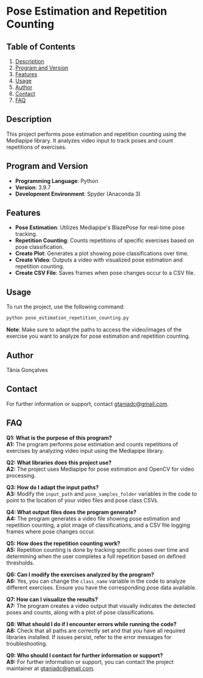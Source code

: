 # Pose Estimation and Repetition Counting

## Table of Contents
1. [Description](#description)
2. [Program and Version](#program-and-version)
3. [Features](#features)
4. [Usage](#usage)
5. [Author](#author)
6. [Contact](#contact)
7. [FAQ](#faq) 

## Description 
This project performs pose estimation and repetition counting using the Mediapipe library. It analyzes video input to track poses and count repetitions of exercises.

## Program and Version
- **Programming Language**: Python
- **Version**: 3.9.7
- **Development Environment**: Spyder (Anaconda 3)

## Features
- **Pose Estimation**: Utilizes Mediapipe's BlazePose for real-time pose tracking.
- **Repetition Counting**: Counts repetitions of specific exercises based on pose classification.
- **Create Plot**: Generates a plot showing pose classifications over time.
- **Create Video**: Outputs a video with visualized pose estimation and repetition counting.
- **Create CSV File**: Saves frames when pose changes occur to a CSV file.

## Usage
To run the project, use the following command:  
```bash
python pose_estimation_repetition_counting.py
```
**Note**: Make sure to adapt the paths to access the video/images of the exercise you want to analyze for pose estimation and repetition counting.

## Author
Tânia Gonçalves 

## Contact
For further information or support, contact [gtaniadc@gmail.com](mailto:gtaniadc@gmail.com).

## FAQ

**Q1: What is the purpose of this program?**  
**A1:** The program performs pose estimation and counts repetitions of exercises by analyzing video input using the Mediapipe library.

**Q2: What libraries does this project use?**  
**A2:** The project uses Mediapipe for pose estimation and OpenCV for video processing.

**Q3: How do I adapt the input paths?**  
**A3:** Modify the `input_path` and `pose_samples_folder` variables in the code to point to the location of your video files and pose class CSVs.

**Q4: What output files does the program generate?**  
**A4:** The program generates a video file showing pose estimation and repetition counting, a plot image of classifications, and a CSV file logging frames where pose changes occur.

**Q5: How does the repetition counting work?**  
**A5:** Repetition counting is done by tracking specific poses over time and determining when the user completes a full repetition based on defined thresholds.

**Q6: Can I modify the exercises analyzed by the program?**  
**A6:** Yes, you can change the `class_name` variable in the code to analyze different exercises. Ensure you have the corresponding pose data available.

**Q7: How can I visualize the results?**  
**A7:** The program creates a video output that visually indicates the detected poses and counts, along with a plot of pose classifications.

**Q8: What should I do if I encounter errors while running the code?**  
**A8:** Check that all paths are correctly set and that you have all required libraries installed. If issues persist, refer to the error messages for troubleshooting.

**Q9: Who should I contact for further information or support?**  
**A9:** For further information or support, you can contact the project maintainer at [gtaniadc@gmail.com](mailto:gtaniadc@gmail.com).
